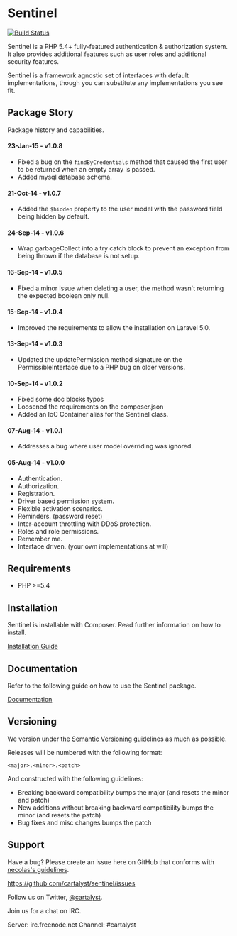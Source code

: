 # Sentinel

[![Build Status](http://ci.cartalyst.com/build-status/svg/6)](http://ci.cartalyst.com/build-status/view/6)

Sentinel is a PHP 5.4+ fully-featured authentication & authorization system. It also provides additional features such as user roles and additional security features.

Sentinel is a framework agnostic set of interfaces with default implementations, though you can substitute any implementations you see fit.

## Package Story

Package history and capabilities.

#### 23-Jan-15 - v1.0.8

- Fixed a bug on the `findByCredentials` method that caused the first user to be returned when an empty array is passed.
- Added mysql database schema.

#### 21-Oct-14 - v1.0.7

- Added the `$hidden` property to the user model with the password field being hidden by default.

#### 24-Sep-14 - v1.0.6

- Wrap garbageCollect into a try catch block to prevent an exception from being thrown if the database is not setup.

#### 16-Sep-14 - v1.0.5

- Fixed a minor issue when deleting a user, the method wasn't returning the expected boolean only null.

#### 15-Sep-14 - v1.0.4

- Improved the requirements to allow the installation on Laravel 5.0.

#### 13-Sep-14 - v1.0.3

- Updated the updatePermission method signature on the PermissibleInterface due to a PHP bug on older versions.

#### 10-Sep-14 - v1.0.2

- Fixed some doc blocks typos
- Loosened the requirements on the composer.json
- Added an IoC Container alias for the Sentinel class.

#### 07-Aug-14 - v1.0.1

- Addresses a bug where user model overriding was ignored.

#### 05-Aug-14 - v1.0.0

- Authentication.
- Authorization.
- Registration.
- Driver based permission system.
- Flexible activation scenarios.
- Reminders. (password reset)
- Inter-account throttling with DDoS protection.
- Roles and role permissions.
- Remember me.
- Interface driven. (your own implementations at will)

## Requirements

- PHP >=5.4

## Installation

Sentinel is installable with Composer. Read further information on how to install.

[Installation Guide](https://cartalyst.com/manual/sentinel#installation)

## Documentation

Refer to the following guide on how to use the Sentinel package.

[Documentation](https://cartalyst.com/manual/sentinel)

## Versioning

We version under the [Semantic Versioning](http://semver.org/) guidelines as much as possible.

Releases will be numbered with the following format:

`<major>.<minor>.<patch>`

And constructed with the following guidelines:

* Breaking backward compatibility bumps the major (and resets the minor and patch)
* New additions without breaking backward compatibility bumps the minor (and resets the patch)
* Bug fixes and misc changes bumps the patch

## Support

Have a bug? Please create an issue here on GitHub that conforms with [necolas's guidelines](https://github.com/necolas/issue-guidelines).

https://github.com/cartalyst/sentinel/issues

Follow us on Twitter, [@cartalyst](http://twitter.com/cartalyst).

Join us for a chat on IRC.

Server: irc.freenode.net
Channel: #cartalyst
